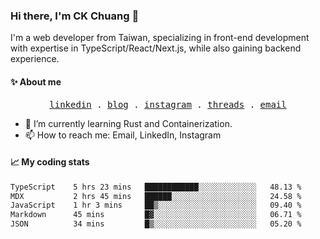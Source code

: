 ### Hi there, I'm CK Chuang 👋

I'm a web developer from Taiwan, specializing in front-end development with expertise in TypeScript/React/Next.js, while also gaining backend experience.

#### ✨ About me

<p align="center">
  <samp>
    <a href="https://www.linkedin.com/in/ckchuang">linkedin</a> .
    <a href="https://www.codefarmer.tw/">blog</a> .
    <a href="https://www.instagram.com/codefarmer.tw/">instagram</a> .
    <a href="https://www.threads.net/@codefarmer.tw">threads</a> .
    <a href="mailto:dissaivent@gmail.com">email</a>
  </samp>
</p>

- 🌱 I’m currently learning Rust and Containerization.
- 📫 How to reach me: Email, LinkedIn, Instagram

#### 📈 My coding stats

<!-- ![CK's GitHub stats](https://github-readme-stats.vercel.app/api?username=ckchuang-dev&show_icons=true&count_private=false&custom_title=My%20GitHub%20Stats%20&theme=dracula) -->

<!--START_SECTION:waka-->

```txt
TypeScript    5 hrs 23 mins   ████████████░░░░░░░░░░░░░   48.13 %
MDX           2 hrs 45 mins   ██████░░░░░░░░░░░░░░░░░░░   24.58 %
JavaScript    1 hr 3 mins     ██▒░░░░░░░░░░░░░░░░░░░░░░   09.40 %
Markdown      45 mins         █▓░░░░░░░░░░░░░░░░░░░░░░░   06.71 %
JSON          34 mins         █▒░░░░░░░░░░░░░░░░░░░░░░░   05.20 %
```

<!--END_SECTION:waka-->
